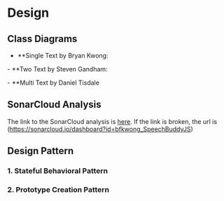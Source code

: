 # Design 

## Class Diagrams 

- **Single Text by Bryan Kwong:
<p align="center">
  <src="/src/Images/SingleTextCD.jpg" alt="SingleTextCD">
</p>
- **Two Text by Steven Gandham: 
<p align="center">
  <src="/src/Images/TwoTextCD.jpg" alt="TwoTextCD">
</p>
- **Multi Text by Daniel Tisdale 
<p align="center">
  <src="/src/Images/MultiTextCD.jpg" alt="TwoTextCD">
</p>

## SonarCloud Analysis

The link to the SonarCloud analysis is [here](https://sonarcloud.io/dashboard?id=bfkwong_SpeechBuddyJS). If the link is broken, the url is (https://sonarcloud.io/dashboard?id=bfkwong_SpeechBuddyJS)

## Design Pattern 

### 1. Stateful Behavioral Pattern 

### 2. Prototype Creation Pattern
